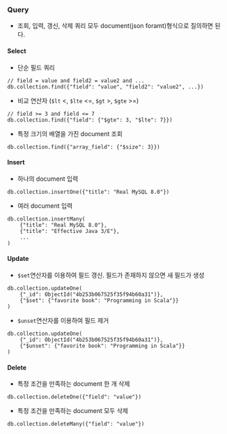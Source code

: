 
### Query

- 조회, 입력, 갱신, 삭제 쿼리 모두 document(json foramt)형식으로 질의하면 된다.

#### Select

- 단순 필드 쿼리
```
// field = value and field2 = value2 and ...
db.collection.find({"field": "value", "field2": "value2", ...})
```
- 비교 연산자 (`$lt` <, `$lte` <=, `$gt` >, `$gte` >=)
```
// field >= 3 and field <= 7
db.collection.find({"field": {"$gte": 3, "$lte": 7}})
```
- 특정 크기의 배열을 가진 document 조회
```
db.collection.find({"array_field": {"$size": 3}})
```

#### Insert

- 하나의 document 입력
```
db.collection.insertOne({"title": "Real MySQL 8.0"})
```

- 여러 document 입력
```
db.collection.insertMany(
    {"title": "Real MySQL 8.0"},
    {"title": "Effective Java 3/E"},
    ...
)
```

#### Update

- `$set`연산자를 이용하여 필드 갱신. 필드가 존재하지 않으면 새 필드가 생성
```
db.collection.updateOne(
    {"_id": ObjectId("4b253b067525f35f94b60a31")},
    {"$set": {"favorite book": "Programming in Scala"}}
)
```
- `$unset`연산자를 이용하여 필드 제거
```
db.collection.updateOne(
    {"_id": ObjectId("4b253b067525f35f94b60a31")},
    {"$unset": {"favorite book": "Programming in Scala"}}
)
```

#### Delete
- 특정 조건을 만족하는 document 한 개 삭제
```
db.collection.deleteOne({"field": "value"})
```
- 특정 조건을 만족하는 document 모두 삭제
```
db.collection.deleteMany({"field": "value"})
```
